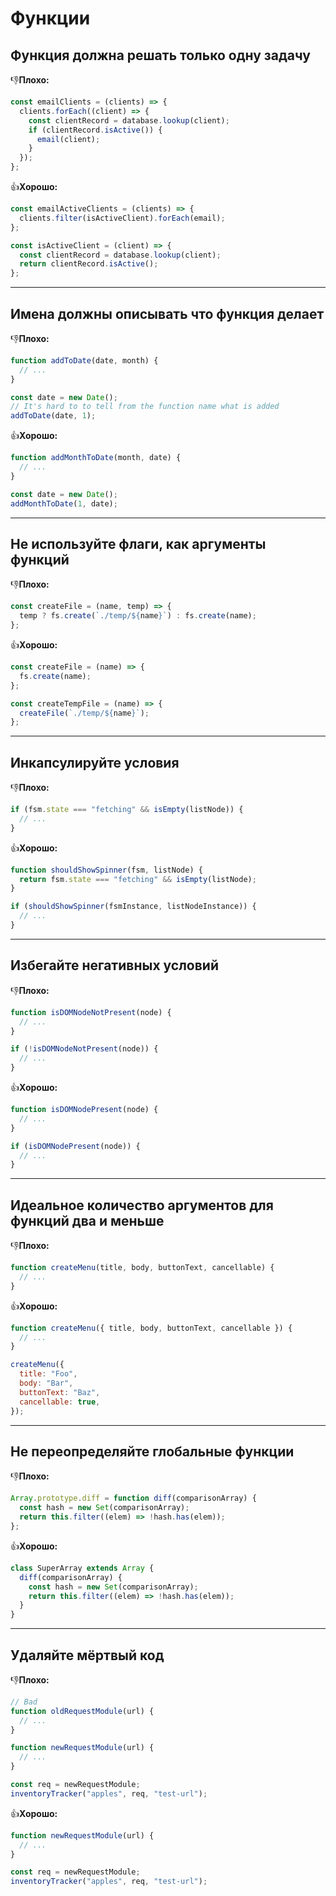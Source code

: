 # Функции

## Функция должна решать только одну задачу

👎**Плохо:**

```javascript
const emailClients = (clients) => {
  clients.forEach((client) => {
    const clientRecord = database.lookup(client);
    if (clientRecord.isActive()) {
      email(client);
    }
  });
};
```

👍**Хорошо:**

```javascript
const emailActiveClients = (clients) => {
  clients.filter(isActiveClient).forEach(email);
};

const isActiveClient = (client) => {
  const clientRecord = database.lookup(client);
  return clientRecord.isActive();
};
```

---

## Имена должны описывать что функция делает

👎**Плохо:**

```javascript
function addToDate(date, month) {
  // ...
}

const date = new Date();
// It's hard to to tell from the function name what is added
addToDate(date, 1);
```

👍**Хорошо:**

```javascript
function addMonthToDate(month, date) {
  // ...
}

const date = new Date();
addMonthToDate(1, date);
```

---

## Не используйте флаги, как аргументы функций

👎**Плохо:**

```javascript
const createFile = (name, temp) => {
  temp ? fs.create(`./temp/${name}`) : fs.create(name);
};
```

👍**Хорошо:**

```javascript
const createFile = (name) => {
  fs.create(name);
};

const createTempFile = (name) => {
  createFile(`./temp/${name}`);
};
```

---

## Инкапсулируйте условия

👎**Плохо:**

```javascript
if (fsm.state === "fetching" && isEmpty(listNode)) {
  // ...
}
```

👍**Хорошо:**

```javascript
function shouldShowSpinner(fsm, listNode) {
  return fsm.state === "fetching" && isEmpty(listNode);
}

if (shouldShowSpinner(fsmInstance, listNodeInstance)) {
  // ...
}
```

---

## Избегайте негативных условий

👎**Плохо:**

```javascript
function isDOMNodeNotPresent(node) {
  // ...
}

if (!isDOMNodeNotPresent(node)) {
  // ...
}
```

👍**Хорошо:**

```javascript
function isDOMNodePresent(node) {
  // ...
}

if (isDOMNodePresent(node)) {
  // ...
}
```

---

## Идеальное количество аргументов для функций два и меньше

👎**Плохо:**

```javascript
function createMenu(title, body, buttonText, cancellable) {
  // ...
}
```

👍**Хорошо:**

```javascript
function createMenu({ title, body, buttonText, cancellable }) {
  // ...
}

createMenu({
  title: "Foo",
  body: "Bar",
  buttonText: "Baz",
  cancellable: true,
});
```

---

## Не переопределяйте глобальные функции

👎**Плохо:**

```javascript
Array.prototype.diff = function diff(comparisonArray) {
  const hash = new Set(comparisonArray);
  return this.filter((elem) => !hash.has(elem));
};
```

👍**Хорошо:**

```javascript
class SuperArray extends Array {
  diff(comparisonArray) {
    const hash = new Set(comparisonArray);
    return this.filter((elem) => !hash.has(elem));
  }
}
```

---

## Удаляйте мёртвый код

👎**Плохо:**

```javascript
// Bad
function oldRequestModule(url) {
  // ...
}

function newRequestModule(url) {
  // ...
}

const req = newRequestModule;
inventoryTracker("apples", req, "test-url");
```

👍**Хорошо:**

```javascript
function newRequestModule(url) {
  // ...
}

const req = newRequestModule;
inventoryTracker("apples", req, "test-url");
```
